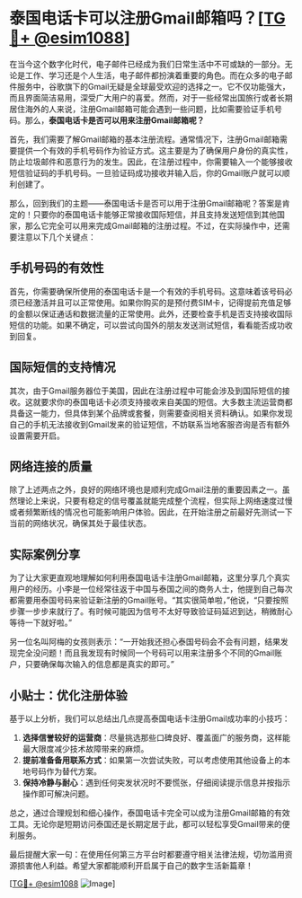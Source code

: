 # 泰国电话卡可以注册Gmail邮箱吗？[[TG💪+ @esim1088](https://t.me/s/esim1088)]

在当今这个数字化时代，电子邮件已经成为我们日常生活中不可或缺的一部分。无论是工作、学习还是个人生活，电子邮件都扮演着重要的角色。而在众多的电子邮件服务中，谷歌旗下的Gmail无疑是全球最受欢迎的选择之一。它不仅功能强大，而且界面简洁易用，深受广大用户的喜爱。然而，对于一些经常出国旅行或者长期居住海外的人来说，注册Gmail邮箱可能会遇到一些问题，比如需要验证手机号码。那么，**泰国电话卡是否可以用来注册Gmail邮箱呢？**

首先，我们需要了解Gmail邮箱的基本注册流程。通常情况下，注册Gmail邮箱需要提供一个有效的手机号码作为验证方式。这主要是为了确保用户身份的真实性，防止垃圾邮件和恶意行为的发生。因此，在注册过程中，你需要输入一个能够接收短信验证码的手机号码。一旦验证码成功接收并输入后，你的Gmail账户就可以顺利创建了。

那么，回到我们的主题——泰国电话卡是否可以用于注册Gmail邮箱呢？答案是肯定的！只要你的泰国电话卡能够正常接收国际短信，并且支持发送短信到其他国家，那么它完全可以用来完成Gmail邮箱的注册过程。不过，在实际操作中，还需要注意以下几个关键点：

## 手机号码的有效性

首先，你需要确保所使用的泰国电话卡是一个有效的手机号码。这意味着该号码必须已经激活并且可以正常使用。如果你购买的是预付费SIM卡，记得提前充值足够的金额以保证通话和数据流量的正常使用。此外，还要检查手机是否支持接收国际短信的功能。如果不确定，可以尝试向国外的朋友发送测试短信，看看能否成功收到回复。

## 国际短信的支持情况

其次，由于Gmail服务器位于美国，因此在注册过程中可能会涉及到国际短信的接收。这就要求你的泰国电话卡必须支持接收来自美国的短信。大多数主流运营商都具备这一能力，但具体到某个品牌或套餐，则需要查阅相关资料确认。如果你发现自己的手机无法接收到Gmail发来的验证短信，不妨联系当地客服咨询是否有额外设置需要开启。

## 网络连接的质量

除了上述两点之外，良好的网络环境也是顺利完成Gmail注册的重要因素之一。虽然理论上来说，只要有稳定的信号覆盖就能完成整个流程，但实际上网络速度过慢或者频繁断线的情况也可能影响用户体验。因此，在开始注册之前最好先测试一下当前的网络状况，确保其处于最佳状态。

## 实际案例分享

为了让大家更直观地理解如何利用泰国电话卡注册Gmail邮箱，这里分享几个真实用户的经历。小李是一位经常往返于中国与泰国之间的商务人士，他提到自己每次都需要用泰国号码来验证新注册的Gmail账号。“其实很简单啦，”他说，“只要按照步骤一步步来就行了。有时候可能因为信号不太好导致验证码延迟到达，稍微耐心等待一下就好啦。”

另一位名叫阿梅的女孩则表示：“一开始我还担心泰国号码会不会有问题，结果发现完全没问题！而且我发现有时候同一个号码可以用来注册多个不同的Gmail账户，只要确保每次输入的信息都是真实的即可。”

## 小贴士：优化注册体验

基于以上分析，我们可以总结出几点提高泰国电话卡注册Gmail成功率的小技巧：

1. **选择信誉较好的运营商**：尽量挑选那些口碑良好、覆盖面广的服务商，这样能最大限度减少技术故障带来的麻烦。
2. **提前准备备用联系方式**：如果第一次尝试失败，可以考虑使用其他设备上的本地号码作为替代方案。
3. **保持冷静与耐心**：遇到任何突发状况时不要慌张，仔细阅读提示信息并按指示操作即可解决问题。

总之，通过合理规划和细心操作，泰国电话卡完全可以成为注册Gmail邮箱的有效工具。无论你是短期访问泰国还是长期定居于此，都可以轻松享受Gmail带来的便利服务。

最后提醒大家一句：在使用任何第三方平台时都要遵守相关法律法规，切勿滥用资源损害他人利益。希望大家都能顺利开启属于自己的数字生活新篇章！

[[TG💪+ @esim1088](https://t.me/s/esim1088) ![Image](https://i.postimg.cc/4NQfJmqS/Snipaste-2025-05-13-00-14-12.png)]